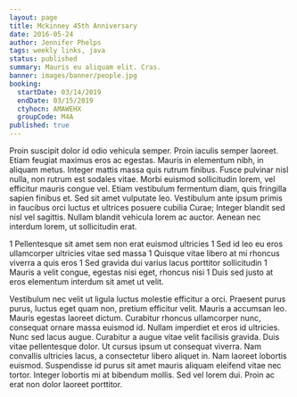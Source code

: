 ```yaml
---
layout: page
title: Mckinney 45th Anniversary
date: 2016-05-24
author: Jennifer Phelps
tags: weekly links, java
status: published
summary: Mauris eu aliquam elit. Cras.
banner: images/banner/people.jpg
booking:
  startDate: 03/14/2019
  endDate: 03/15/2019
  ctyhocn: AMAWEHX
  groupCode: M4A
published: true
---
```

Proin suscipit dolor id odio vehicula semper. Proin iaculis semper laoreet. Etiam feugiat maximus eros ac egestas. Mauris in elementum nibh, in aliquam metus. Integer mattis massa quis rutrum finibus. Fusce pulvinar nisl nulla, non rutrum est sodales vitae. Morbi euismod sollicitudin lorem, vel efficitur mauris congue vel. Etiam vestibulum fermentum diam, quis fringilla sapien finibus et. Sed sit amet vulputate leo. Vestibulum ante ipsum primis in faucibus orci luctus et ultrices posuere cubilia Curae; Integer blandit sed nisl vel sagittis. Nullam blandit vehicula lorem ac auctor. Aenean nec interdum lorem, ut sollicitudin erat.

1 Pellentesque sit amet sem non erat euismod ultricies
1 Sed id leo eu eros ullamcorper ultricies vitae sed massa
1 Quisque vitae libero at mi rhoncus viverra a quis eros
1 Sed gravida dui varius lacus porttitor sollicitudin
1 Mauris a velit congue, egestas nisi eget, rhoncus nisi
1 Duis sed justo at eros elementum interdum sit amet ut velit.

Vestibulum nec velit ut ligula luctus molestie efficitur a orci. Praesent purus purus, luctus eget quam non, pretium efficitur velit. Mauris a accumsan leo. Mauris egestas laoreet dictum. Curabitur rhoncus ullamcorper nunc, consequat ornare massa euismod id. Nullam imperdiet et eros id ultricies. Nunc sed lacus augue. Curabitur a augue vitae velit facilisis gravida. Duis vitae pellentesque dolor. Ut cursus ipsum ut consequat viverra. Nam convallis ultricies lacus, a consectetur libero aliquet in. Nam laoreet lobortis euismod. Suspendisse id purus sit amet mauris aliquam eleifend vitae nec tortor. Integer lobortis mi at bibendum mollis. Sed vel lorem dui. Proin ac erat non dolor laoreet porttitor.
